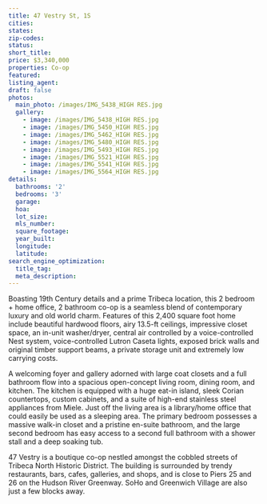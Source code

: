 ```yaml
---
title: 47 Vestry St, 1S
cities:
states:
zip-codes:
status:
short_title:
price: $3,340,000 
properties: Co-op
featured:
listing_agent:
draft: false
photos:
  main_photo: /images/IMG_5438_HIGH RES.jpg
  gallery:
    - image: /images/IMG_5438_HIGH RES.jpg
    - image: /images/IMG_5450_HIGH RES.jpg
    - image: /images/IMG_5462_HIGH RES.jpg
    - image: /images/IMG_5480_HIGH RES.jpg
    - image: /images/IMG_5493_HIGH RES.jpg
    - image: /images/IMG_5521_HIGH RES.jpg
    - image: /images/IMG_5541_HIGH RES.jpg
    - image: /images/IMG_5564_HIGH RES.jpg
details:
  bathrooms: '2'
  bedrooms: '3'
  garage:
  hoa:
  lot_size:
  mls_number:
  square_footage:
  year_built:
  longitude:
  latitude:
search_engine_optimization:
  title_tag:
  meta_description:
---
```

Boasting 19th Century details and a prime Tribeca location, this 2 bedroom + home office, 2 bathroom co-op is a seamless blend of contemporary luxury and old world charm. Features of this 2,400 square foot home include beautiful hardwood floors, airy 13.5-ft ceilings, impressive closet space, an in-unit washer/dryer, central air controlled by a voice-controlled Nest system, voice-controlled Lutron Caseta lights, exposed brick walls and original timber support beams, a private storage unit and extremely low carrying costs.

A welcoming foyer and gallery adorned with large coat closets and a full bathroom flow into a spacious open-concept living room, dining room, and kitchen. The kitchen is equipped with a huge eat-in island, sleek Corian countertops, custom cabinets, and a suite of high-end stainless steel appliances from Miele. Just off the living area is a library/home office that could easily be used as a sleeping area. The primary bedroom possesses a massive walk-in closet and a pristine en-suite bathroom, and the large second bedroom has easy access to a second full bathroom with a shower stall and a deep soaking tub.

47 Vestry is a boutique co-op nestled amongst the cobbled streets of Tribeca North Historic District. The building is surrounded by trendy restaurants, bars, cafes, galleries, and shops, and is close to Piers 25 and 26 on the Hudson River Greenway. SoHo and Greenwich Village are also just a few blocks away.
